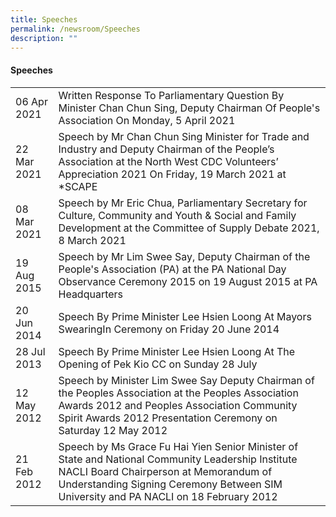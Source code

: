 ```yaml
---
title: Speeches
permalink: /newsroom/Speeches
description: ""
---
```

#### Speeches



|  | | 
| -------- | -------- | 
| 06 Apr 2021     |  Written Response To Parliamentary Question By Minister Chan Chun Sing, Deputy Chairman Of People's Association On Monday, 5 April 2021 [](/files/NewsRoom/written-response-to-parliamentary-question-by-minister-chan-chun-sing.pdf)  | 
| 22 Mar 2021     | Speech by Mr Chan Chun Sing Minister for Trade and Industry and Deputy Chairman of the People’s Association at the North West CDC Volunteers’ Appreciation 2021 On Friday, 19 March 2021 at *SCAPE  [](/files/NewsRoom/speech-by-mr-chan-chun-sing-minister-for-trade-and-industr.pdf)  | 
| 08 Mar 2021     | Speech by Mr Eric Chua, Parliamentary Secretary for Culture, Community and Youth & Social and Family Development at the Committee of Supply Debate 2021, 8 March 2021  [](/files/NewsRoom/speech-by-mr-eric-chua-parliamentary-secretary-for-culture-community-and-youth.pdf)   | 
| 19 Aug 2015    | Speech by Mr Lim Swee Say, Deputy Chairman of the People's Association (PA) at the PA National Day Observance Ceremony 2015 on 19 August 2015 at PA Headquarters [](/files/NewsRoom/speech-by-minister-lim-swee-say-deputy-chairman-of-the-peoples-association.pdf)| 
| 20 Jun 2014 | Speech By Prime Minister Lee Hsien Loong At Mayors SwearingIn Ceremony on Friday 20 June 2014 [](/files/NewsRoom/speech-by-prime-minister-lee-hsien-loong-at-mayors-swearingin-ceremony-on-friday-20-june-2014.pdf)   | 
| 28 Jul 2013|  Speech By Prime Minister Lee Hsien Loong At The Opening of Pek Kio CC on Sunday 28 July [](/files/NewsRoom/speech-by-prime-minister-lee-hsien-loong-at-the-opening-of-pek-kio-cc-on-sunday-28-july-2013.pdf)| 
| 12 May 2012    | Speech by Minister Lim Swee Say Deputy Chairman of the Peoples Association at the Peoples Association Awards 2012 and Peoples Association Community Spirit Awards 2012 Presentation Ceremony on Saturday 12 May 2012 [](/files/NewsRoom/speech-by-mr-lim-swee-say-deputy-chairman-of-the-people's-association-(pa).pdf)| 
| 21 Feb 2012 | Speech by Ms Grace Fu Hai Yien Senior Minister of State and National Community Leadership Institute NACLI Board Chairperson at Memorandum of Understanding Signing Ceremony Between SIM University and PA NACLI on 18 February 2012 [](/files/NewsRoom/speech-by-ms-grace-fu-hai-yien-senior-minister-of-state.pdf)   |